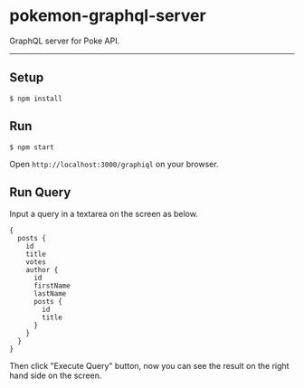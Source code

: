 # pokemon-graphql-server
GraphQL server for Poke API.

---

## Setup
```
$ npm install
```

## Run
```
$ npm start
```

Open `http://localhost:3000/graphiql` on your browser.

## Run Query
Input a query in a textarea on the screen as below.

```
{
  posts {
    id
    title
    votes
    author {
      id
      firstName
      lastName
      posts {
        id
        title
      }
    }
  }
}
``` 

Then click "Execute Query" button, now you can see the result on the right hand side on the screen.
